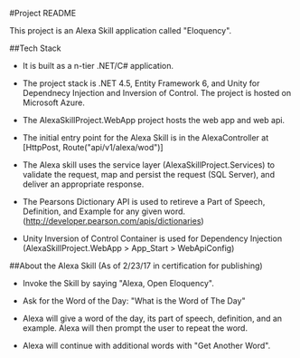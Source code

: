 #Project README

This project is an Alexa Skill application called "Eloquency".

##Tech Stack

* It is built as a n-tier .NET/C# application.

* The project stack is .NET 4.5, Entity Framework 6, and Unity for Dependnecy Injection and Inversion of Control.  The project is hosted on Microsoft Azure.

* The AlexaSkillProject.WebApp project hosts the web app and web api.

* The initial entry point for the Alexa Skill is in the AlexaController at [HttpPost, Route("api/v1/alexa/wod")]

* The Alexa skill uses the service layer (AlexaSkillProject.Services) to validate the request, map and persist the request (SQL Server), and deliver an appropriate response.

* The Pearsons Dictionary API is used to retireve a Part of Speech, Definition, and Example for any given word. (http://developer.pearson.com/apis/dictionaries)

* Unity Inversion of Control Container is used for Dependency Injection (AlexaSkillProject.WebApp > App_Start > WebApiConfig)

##About the Alexa Skill (As of 2/23/17 in certification for publishing)

* Invoke the Skill by saying "Alexa, Open Eloquency".

* Ask for the Word of the Day: "What is the Word of The Day"

* Alexa will give a word of the day, its part of speech, definition, and an example.  Alexa will then prompt the user to repeat the word.

* Alexa will continue with additional words with "Get Another Word".